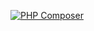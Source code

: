 [![PHP Composer](https://github.com/gray-wings-com/console/actions/workflows/php.yml/badge.svg)](https://github.com/gray-wings-com/console/actions/workflows/php.yml)
